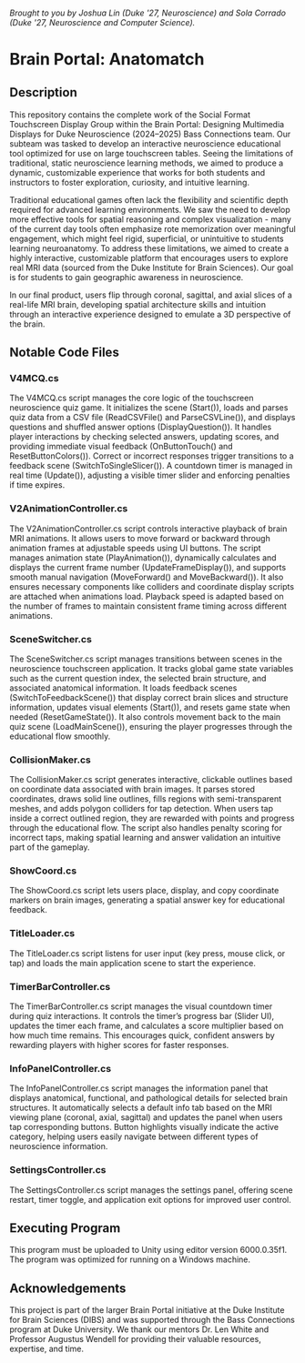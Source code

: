 ###### Brought to you by Joshua Lin (Duke '27, Neuroscience) and Sola Corrado (Duke '27, Neuroscience and Computer Science).

# Brain Portal: Anatomatch

## Description
This repository contains the complete work of the Social Format Touchscreen Display Group within the Brain Portal: Designing Multimedia Displays for Duke Neuroscience (2024–2025) Bass Connections team. Our subteam was tasked to develop an interactive neuroscience educational tool optimized for use on large touchscreen tables. Seeing the limitations of traditional, static neuroscience learning methods, we aimed to produce a dynamic, customizable experience that works for both students and instructors to foster exploration, curiosity, and intuitive learning.

Traditional educational games often lack the flexibility and scientific depth required for advanced learning environments. We saw the need to develop more effective tools for spatial reasoning and complex visualization - many of the current day tools often emphasize rote memorization over meaningful engagement, which might feel rigid, superficial, or unintuitive to students learning neuroanatomy. To address these limitations, we aimed to create a highly interactive, customizable platform that encourages users to explore real MRI data (sourced from the Duke Institute for Brain Sciences). Our goal is for students to gain geographic awareness in neuroscience. 

In our final product, users flip through coronal, sagittal, and axial slices of a real-life MRI brain, developing spatial architecture skills and intuition through an interactive experience designed to emulate a 3D perspective of the brain.

## **Notable Code Files**

### V4MCQ.cs
The V4MCQ.cs script manages the core logic of the touchscreen neuroscience quiz game. It initializes the scene (Start()), loads and parses quiz data from a CSV file (ReadCSVFile() and ParseCSVLine()), and displays questions and shuffled answer options (DisplayQuestion()). It handles player interactions by checking selected answers, updating scores, and providing immediate visual feedback (OnButtonTouch() and ResetButtonColors()). Correct or incorrect responses trigger transitions to a feedback scene (SwitchToSingleSlicer()). A countdown timer is managed in real time (Update()), adjusting a visible timer slider and enforcing penalties if time expires. 

### V2AnimationController.cs
The V2AnimationController.cs script controls interactive playback of brain MRI animations. It allows users to move forward or backward through animation frames at adjustable speeds using UI buttons. The script manages animation state (PlayAnimation()), dynamically calculates and displays the current frame number (UpdateFrameDisplay()), and supports smooth manual navigation (MoveForward() and MoveBackward()). It also ensures necessary components like colliders and coordinate display scripts are attached when animations load. Playback speed is adapted based on the number of frames to maintain consistent frame timing across different animations.

### SceneSwitcher.cs
The SceneSwitcher.cs script manages transitions between scenes in the neuroscience touchscreen application. It tracks global game state variables such as the current question index, the selected brain structure, and associated anatomical information. It loads feedback scenes (SwitchToFeedbackScene()) that display correct brain slices and structure information, updates visual elements (Start()), and resets game state when needed (ResetGameState()). It also controls movement back to the main quiz scene (LoadMainScene()), ensuring the player progresses through the educational flow smoothly.

### CollisionMaker.cs
The CollisionMaker.cs script generates interactive, clickable outlines based on coordinate data associated with brain images. It parses stored coordinates, draws solid line outlines, fills regions with semi-transparent meshes, and adds polygon colliders for tap detection. When users tap inside a correct outlined region, they are rewarded with points and progress through the educational flow. The script also handles penalty scoring for incorrect taps, making spatial learning and answer validation an intuitive part of the gameplay.

### ShowCoord.cs
The ShowCoord.cs script lets users place, display, and copy coordinate markers on brain images, generating a spatial answer key for educational feedback.

### TitleLoader.cs
The TitleLoader.cs script listens for user input (key press, mouse click, or tap) and loads the main application scene to start the experience.

### TimerBarController.cs
The TimerBarController.cs script manages the visual countdown timer during quiz interactions. It controls the timer’s progress bar (Slider UI), updates the timer each frame, and calculates a score multiplier based on how much time remains. This encourages quick, confident answers by rewarding players with higher scores for faster responses.


### InfoPanelController.cs
The InfoPanelController.cs script manages the information panel that displays anatomical, functional, and pathological details for selected brain structures. It automatically selects a default info tab based on the MRI viewing plane (coronal, axial, sagittal) and updates the panel when users tap corresponding buttons. Button highlights visually indicate the active category, helping users easily navigate between different types of neuroscience information.

### SettingsController.cs
The SettingsController.cs script manages the settings panel, offering scene restart, timer toggle, and application exit options for improved user control.


## Executing Program
This program must be uploaded to Unity using editor version 6000.0.35f1. The program was optimized for running on a Windows machine.

## Acknowledgements
This project is part of the larger Brain Portal initiative at the Duke Institute for Brain Sciences (DIBS) and was supported through the Bass Connections program at Duke University. We thank our mentors Dr. Len White and Professor Augustus Wendell for providing their valuable resources, expertise, and time.








